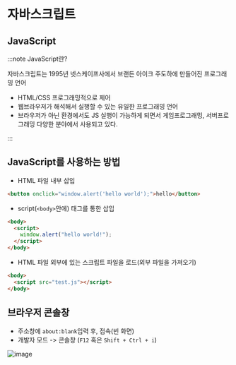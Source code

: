 # 자바스크립트

## JavaScript

:::note
JavaScript란?

자바스크립트는 1995년 넷스케이프사에서 브랜든 아이크 주도하에 만들어진 프로그래밍 언어

- HTML/CSS 프로그래밍적으로 제어
- 웹브라우저가 해석해서 실행할 수 있는 유일한 프로그래밍 언어
- 브라우저가 아닌 환경에서도 JS 실행이 가능하게 되면서 게임프로그래밍, 서버프로그래밍 다양한 분야에서 사용되고 있다.

:::

## JavaScript를 사용하는 방법

- HTML 파일 내부 삽입

```html
<button onclick="window.alert('hello world');">hello</button>
```

- script(`<body>`안에) 태그를 통한 삽입

```html
<body>
  <script>
    window.alert("hello world!");
  </script>
</body>
```

- HTML 파일 외부에 있는 스크립트 파일을 로드(외부 파일을 가져오기)

```html
<body>
  <script src="test.js"></script>
</body>
```

## 브라우저 콘솔창

- 주소창에 `about:blank`입력 후, 접속(빈 화면)
- 개발자 모드 -> 콘솔창 (`F12` 혹은 `Shift + Ctrl + i`)

![image](https://github.com/JJamVa/JJamVa/assets/80045006/7719e035-5213-43a1-b61d-a93dca24d327)
